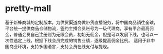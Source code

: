 # pretty-mall
基于新蜂商城的定制版本，为供货渠道商做带货直播服务，将中国商品销往全球，平台统一提供商品仓储物流，签约主播会员账号为一级代理商，享有平台最高佣金，普通会员自己注册则为无限会员，初始无佣金，但是可以发展下线，也可以一次性选定上线，根据下线会员完成的销售业绩，逐级提高佣金比例。  适用于非中国商业环境，支持多国语言，支持会员在线支付与提现。
